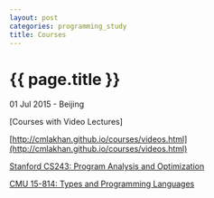 ```yaml
---
layout: post
categories: programming_study
title: Courses
---
```


{{ page.title }}
================

<p class="meta">01 Jul 2015 - Beijing</p>

[Courses with Video Lectures]

[http://cmlakhan.github.io/courses/videos.html](http://cmlakhan.github.io/courses/videos.html)

[Stanford CS243: Program Analysis and Optimization](http://suif.stanford.edu/~courses/cs243/)

[CMU 15-814: Types and Programming Languages](http://www.cs.cmu.edu/~rwh/courses/typesys/)

